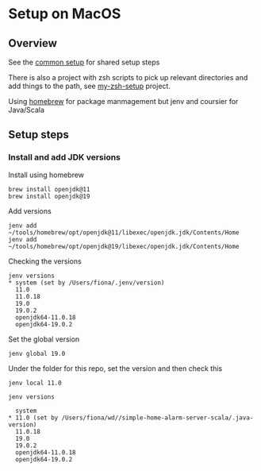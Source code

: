 # Setup on MacOS

## Overview

See the [common setup](./docs/setup_on_all.md) for shared setup steps

There is also a project with zsh scripts to pick up relevant directories
and add things to the path, see [my-zsh-setup](https://github.com/fionahiklas/my-zsh-setup) project.

Using [homebrew](https://brew.sh) for package manmagement but jenv and
coursier for Java/Scala 


## Setup steps

### Install and add JDK versions

Install using homebrew

```
brew install openjdk@11
brew install openjdk@19
```

Add versions

```
jenv add ~/tools/homebrew/opt/openjdk@11/libexec/openjdk.jdk/Contents/Home
jenv add ~/tools/homebrew/opt/openjdk@19/libexec/openjdk.jdk/Contents/Home
```

Checking the versions

``` 
jenv versions
* system (set by /Users/fiona/.jenv/version)
  11.0
  11.0.18
  19.0
  19.0.2
  openjdk64-11.0.18
  openjdk64-19.0.2
```

Set the global version

```
jenv global 19.0
```

Under the folder for this repo, set the version and then check this

``` 
jenv local 11.0

jenv versions

  system
* 11.0 (set by /Users/fiona/wd//simple-home-alarm-server-scala/.java-version)
  11.0.18
  19.0
  19.0.2
  openjdk64-11.0.18
  openjdk64-19.0.2
```


